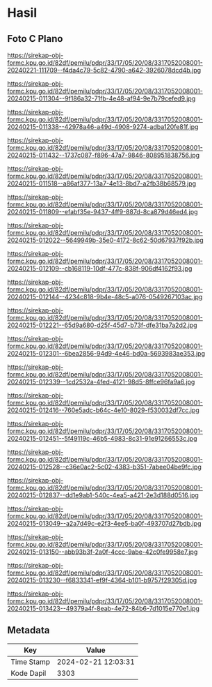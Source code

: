 # Hasil

## Foto C Plano

https://sirekap-obj-formc.kpu.go.id/82df/pemilu/pdpr/33/17/05/20/08/3317052008001-20240221-111709--f4da4c79-5c82-4790-a642-3926078dcd4b.jpg

https://sirekap-obj-formc.kpu.go.id/82df/pemilu/pdpr/33/17/05/20/08/3317052008001-20240215-011304--9f186a32-71fb-4e48-af94-9e7b79cefed9.jpg

https://sirekap-obj-formc.kpu.go.id/82df/pemilu/pdpr/33/17/05/20/08/3317052008001-20240215-011338--42978a46-a49d-4908-9274-adba120fe81f.jpg

https://sirekap-obj-formc.kpu.go.id/82df/pemilu/pdpr/33/17/05/20/08/3317052008001-20240215-011432--1737c087-f896-47a7-9846-808951838756.jpg

https://sirekap-obj-formc.kpu.go.id/82df/pemilu/pdpr/33/17/05/20/08/3317052008001-20240215-011518--a86af377-13a7-4e13-8bd7-a2fb38b68579.jpg

https://sirekap-obj-formc.kpu.go.id/82df/pemilu/pdpr/33/17/05/20/08/3317052008001-20240215-011809--efabf35e-9437-4ff9-887d-8ca879d46ed4.jpg

https://sirekap-obj-formc.kpu.go.id/82df/pemilu/pdpr/33/17/05/20/08/3317052008001-20240215-012022--5649949b-35e0-4172-8c62-50d67937f92b.jpg

https://sirekap-obj-formc.kpu.go.id/82df/pemilu/pdpr/33/17/05/20/08/3317052008001-20240215-012109--cb168119-10df-477c-838f-906df4162f93.jpg

https://sirekap-obj-formc.kpu.go.id/82df/pemilu/pdpr/33/17/05/20/08/3317052008001-20240215-012144--4234c818-9b4e-48c5-a076-0549267103ac.jpg

https://sirekap-obj-formc.kpu.go.id/82df/pemilu/pdpr/33/17/05/20/08/3317052008001-20240215-012221--65d9a680-d25f-45d7-b73f-dfe31ba7a2d2.jpg

https://sirekap-obj-formc.kpu.go.id/82df/pemilu/pdpr/33/17/05/20/08/3317052008001-20240215-012301--6bea2856-94d9-4e46-bd0a-5693983ae353.jpg

https://sirekap-obj-formc.kpu.go.id/82df/pemilu/pdpr/33/17/05/20/08/3317052008001-20240215-012339--1cd2532a-4fed-4121-98d5-8ffce96fa9a6.jpg

https://sirekap-obj-formc.kpu.go.id/82df/pemilu/pdpr/33/17/05/20/08/3317052008001-20240215-012416--760e5adc-b64c-4e10-8029-f530032df7cc.jpg

https://sirekap-obj-formc.kpu.go.id/82df/pemilu/pdpr/33/17/05/20/08/3317052008001-20240215-012451--5f49119c-46b5-4983-8c31-91e91266553c.jpg

https://sirekap-obj-formc.kpu.go.id/82df/pemilu/pdpr/33/17/05/20/08/3317052008001-20240215-012528--c36e0ac2-5c02-4383-b351-7abee04be9fc.jpg

https://sirekap-obj-formc.kpu.go.id/82df/pemilu/pdpr/33/17/05/20/08/3317052008001-20240215-012837--dd1e9ab1-540c-4ea5-a421-2e3d188d0516.jpg

https://sirekap-obj-formc.kpu.go.id/82df/pemilu/pdpr/33/17/05/20/08/3317052008001-20240215-013049--a2a7d49c-e2f3-4ee5-ba0f-493707d27bdb.jpg

https://sirekap-obj-formc.kpu.go.id/82df/pemilu/pdpr/33/17/05/20/08/3317052008001-20240215-013150--abb93b3f-2a0f-4ccc-9abe-42c0fe9958e7.jpg

https://sirekap-obj-formc.kpu.go.id/82df/pemilu/pdpr/33/17/05/20/08/3317052008001-20240215-013230--f6833341-ef9f-4364-b101-b9757f29305d.jpg

https://sirekap-obj-formc.kpu.go.id/82df/pemilu/pdpr/33/17/05/20/08/3317052008001-20240215-013423--49379a4f-8eab-4e72-84b6-7d1015e770e1.jpg


## Metadata

| Key        | Value               |
| ---------- | ------------------- |
| Time Stamp | 2024-02-21 12:03:31 |
| Kode Dapil | 3303                |



